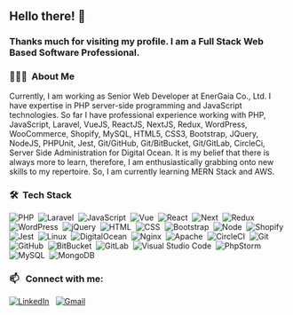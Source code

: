## Hello there! 👋
### Thanks much for visiting my profile. I am a Full Stack Web Based Software Professional.

### 👨🏻‍💻 &nbsp;About Me

Currently, I am working as Senior Web Developer at EnerGaia Co., Ltd. I have expertise in PHP server-side programming and JavaScript technologies. So far I have professional experience working with PHP, JavaScript, Laravel, VueJS, ReactJS, NextJS, Redux, WordPress, WooCommerce, Shopify, MySQL, HTML5, CSS3, Bootstrap, JQuery, NodeJS, PHPUnit, Jest, Git/GitHub, Git/BitBucket, Git/GitLab, CircleCi, Server Side Administration for Digital Ocean. It is my belief that there is always more to learn, therefore, I am enthusiastically grabbing onto new skills to my repertoire. So, I am currently learning MERN Stack and AWS.


### 🛠 &nbsp;Tech Stack

![PHP](https://img.shields.io/badge/PHP-777BB4?style=flat&logo=php&logoColor=white)&nbsp;
![Laravel](https://img.shields.io/badge/Laravel-FF2D20?style=flat&logo=laravel&logoColor=white)&nbsp;
![JavaScript](https://img.shields.io/badge/-JavaScript-323330?style=flat&logo=javascript)&nbsp;
![Vue](https://img.shields.io/badge/-Vue-4fc08d?style=flat&logo=Vue.js&logoColor=fff)&nbsp;
![React](https://img.shields.io/badge/React-20232A?style=flat&logo=react&logoColor=61DAFB)&nbsp;
![Next](https://img.shields.io/badge/next.js-000000?style=flat&logo=nextdotjs&logoColor=white)&nbsp;
![Redux](https://img.shields.io/badge/Redux-593D88?style=flat&logo=redux&logoColor=white)&nbsp;
![WordPress](https://img.shields.io/badge/WordPress-%23117AC9.svg?style=flat&logo=WordPress&logoColor=white)&nbsp;
![jQuery](https://img.shields.io/badge/jQuery-0769AD?style=flat&logo=jquery&logoColor=white)&nbsp;
![HTML](https://img.shields.io/badge/HTML-239120?style=flat&logo=html5&logoColor=white)&nbsp;
![CSS](https://img.shields.io/badge/CSS-239120?&style=flat&logo=css3&logoColor=white)&nbsp;
![Bootstrap](https://img.shields.io/badge/Bootstrap-563D7C?style=flat&logo=bootstrap&logoColor=white)&nbsp;
![Node](https://img.shields.io/badge/Node.js-339933?style=flat&logo=nodedotjs&logoColor=white)&nbsp;
![Shopify](https://img.shields.io/badge/shopify-8DB543?style=flat&logo=Shopify&logoColor=white)&nbsp;
![Jest](https://img.shields.io/badge/Jest-C21325?style=flat&logo=jest&logoColor=white)&nbsp;
![Linux](https://img.shields.io/badge/Linux-FCC624?style=flat&logo=linux&logoColor=black)&nbsp;
![DigitalOcean](https://img.shields.io/badge/DigitalOcean-%230167ff.svg?style=flat&logo=digitalOcean&logoColor=white)&nbsp;
![Nginx](https://img.shields.io/badge/nginx-%23009639.svg?style=flate&logo=nginx&logoColor=white)&nbsp;
![Apache](https://img.shields.io/badge/apache-%23D42029.svg?style=flat&logo=apache&logoColor=white)&nbsp;
![CircleCI](https://img.shields.io/badge/circle%20ci-%23161616.svg?style=flat&logo=circleci&logoColor=white)&nbsp;
![Git](https://img.shields.io/badge/-Git-05122A?style=flat&logo=git)&nbsp;
![GitHub](https://img.shields.io/badge/-GitHub-05122A?style=flat&logo=github)&nbsp;
![BitBucket](https://img.shields.io/badge/Bitbucket-330F63?style=flat&logo=bitbucket&logoColor=white)&nbsp;
![GitLab](https://img.shields.io/badge/GitLab-330F63?style=flat&logo=gitlab&logoColor=white)&nbsp;
![Visual Studio Code](https://img.shields.io/badge/-Visual%20Studio%20Code-05122A?style=flat&logo=visual-studio-code&logoColor=007ACC)&nbsp;
![PhpStorm](https://img.shields.io/badge/phpstorm-143?style=flat&logo=phpstorm&logoColor=black&color=black&labelColor=darkorchid)&nbsp;
![MySQL](https://img.shields.io/badge/mysql-%2300f.svg?style=flat&logo=mysql&logoColor=white)&nbsp;
![MongoDB](https://img.shields.io/badge/MongoDB-4EA94B?style=flat&logo=mongodb&logoColor=white)&nbsp;

### 📫 &nbsp; Connect with me:


<a href="https://www.linkedin.com/in/shreyasarker"><img alt="LinkedIn" src="https://img.shields.io/badge/linkedin%20-%230077B5.svg?&style=flat&logo=linkedin&logoColor=white"/></a> &nbsp;
<a href="mailto:shreya.sarker@gmail.com"><img alt="Gmail" src="https://img.shields.io/badge/Gmail-D14836?style=flat&logo=gmail&logoColor=white" /></a> &nbsp;
